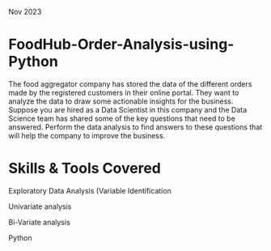 Nov 2023

# FoodHub-Order-Analysis-using-Python

The food aggregator company has stored the data of the different orders made by the registered customers in their online portal. They want to analyze the data to draw some actionable insights for the business. Suppose you are hired as a Data Scientist in this company and the Data Science team has shared some of the key questions that need to be answered. Perform the data analysis to find answers to these questions that will help the company to improve the business.

# Skills & Tools Covered

Exploratory Data Analysis (Variable Identification

Univariate analysis

Bi-Variate analysis

Python

